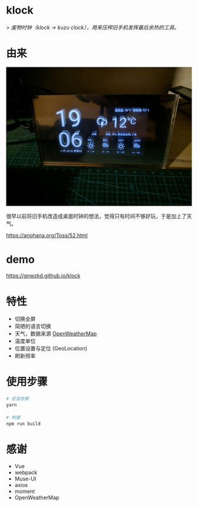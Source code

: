 # klock

*> 废物时钟（klock -> kuzu clock），用来压榨旧手机发挥最后余热的工具。*

# 由来

![klock photo](./docs/klock.jpg)

很早以前将旧手机改造成桌面时钟的想法，觉得只有时间不够好玩，于是加上了天气。

<https://anohana.org/Toss/52.html>

# demo

<https://gnwzkd.github.io/klock>

# 特性

- 切换全屏
- 简陋的语言切换
- 天气，数据来源 [OpenWeatherMap](https://openweathermap.org/)
- 温度单位
- 位置设置与定位 (GeoLocation)
- 刷新频率

# 使用步骤

```bash
# 安装依赖
yarn

# 构建
npm run build
```

# 感谢

- Vue
- webpack
- Muse-UI
- axios
- moment
- OpenWeatherMap